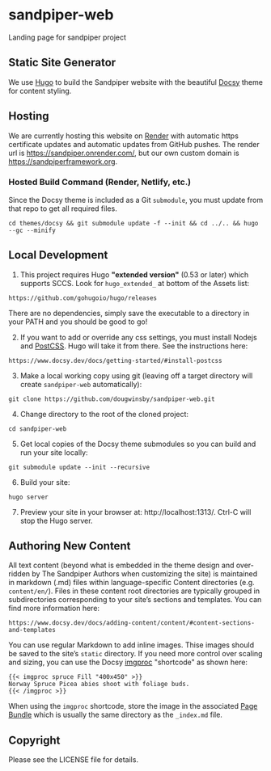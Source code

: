 # sandpiper-web
Landing page for sandpiper project

## Static Site Generator
We use [Hugo](https://gohugo.io/) to build the Sandpiper website with the beautiful [Docsy](https://www.docsy.dev/) theme for content styling.

## Hosting
We are currently hosting this website on [Render](https://render.com/) with automatic https certificate updates and automatic updates from GitHub pushes. The render url is https://sandpiper.onrender.com/, but our own custom domain is https://sandpiperframework.org.

### Hosted Build Command (Render, Netlify, etc.)

Since the Docsy theme is included as a Git `submodule`, you must update from that repo to get all required files.

```
cd themes/docsy && git submodule update -f --init && cd ../.. && hugo --gc --minify
```

## Local Development

1. This project requires Hugo **"extended version"** (0.53 or later) which supports SCCS. Look for `hugo_extended_` at bottom of the Assets list:

```
https://github.com/gohugoio/hugo/releases
```

There are no dependencies, simply save the executable to a directory in your PATH and you should be good to go!

2. If you want to add or override any css settings, you must install Nodejs and [PostCSS](https://postcss.org/). Hugo will take it from there. See the instructions here:

```
https://www.docsy.dev/docs/getting-started/#install-postcss
```

3. Make a local working copy using git (leaving off a target directory will create `sandpiper-web` automatically):

```
git clone https://github.com/dougwinsby/sandpiper-web.git
```

4. Change directory to the root of the cloned project:

```
cd sandpiper-web
```

5. Get local copies of the Docsy theme submodules so you can build and run your site locally:

```
git submodule update --init --recursive
```

6. Build your site:

```
hugo server
```

7. Preview your site in your browser at: http://localhost:1313/. Ctrl-C will stop the Hugo server.

## Authoring New Content

All text content (beyond what is embedded in the theme design and over-ridden by The Sandpiper Authors when customizing the site) is maintained in markdown (.md) files within language-specific Content directories (e.g. `content/en/`). Files in these content root directories are typically grouped in subdirectories corresponding to your site’s sections and templates. You can find more information here:

```
https://www.docsy.dev/docs/adding-content/content/#content-sections-and-templates
```

You can use regular Markdown to add inline images. Thise images should be saved to the site’s `static` directory. If you need more control over scaling and sizing, you can use the Docsy [imgproc](https://www.docsy.dev/docs/adding-content/shortcodes/#imgproc) "shortcode" as shown here:

```
{{< imgproc spruce Fill "400x450" >}}
Norway Spruce Picea abies shoot with foliage buds.
{{< /imgproc >}}
```

When using the `imgproc` shortcode, store the image in the associated [Page Bundle](https://gohugo.io/content-management/page-bundles/) which is usually the same directory as the `_index.md` file.

## Copyright

Please see the LICENSE file for details.
